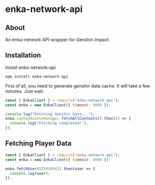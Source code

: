 # enka-network-api

## About

An enka-network API wrapper for Genshin Impact.

## Installation

Install enka-network-api
```sh-session
npm install enka-network-api
```

First of all, you need to generate genshin data cache.
It will take a few minutes. Just wait.
```js
const { EnkaClient } = require("enka-network-api");
const enka = new EnkaClient({ timeout: 4000 });

console.log("Fetching Genshin Data...");
enka.cachedAssetsManager.fetchAllContents().then(() => {
  console.log("Fetching completed!");
});
```

## Fetching Player Data

```js
const { EnkaClient } = require("enka-network-api");
const enka = new EnkaClient({ timeout: 4000 });

enka.fetchUser(825436941).then(user => {
  console.log(user);
});
```
